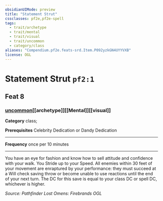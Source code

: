 ```yaml
---
obsidianUIMode: preview
title: "Statement Strut"
cssclasses: pf2e,pf2e-spell
tags:
  - trait/archetype
  - trait/mental
  - trait/visual
  - trait/uncommon
  - category/class
aliases: "Compendium.pf2e.feats-srd.Item.P092yzkGN4UYYVXB"
license: OGL
---
```

# Statement Strut `pf2:1`
## Feat 8
### [uncommon](uncommon "Uncommon Rarity Trait")[[archetype]][[Mental]][[visual]]

**Category** class; 



**Prerequisites** Celebrity Dedication or Dandy Dedication
* * *
**Frequency** once per 10 minutes

* * *

You have an eye for fashion and know how to sell attitude and confidence with your walk. You Stride up to your Speed. All enemies within 30 feet of your movement are enraptured by your performance: they must succeed at a Will check saving throw or become unable to use reactions until the end of your next turn. The DC for this save is equal to your class DC or spell DC, whichever is higher.

*Source: Pathfinder Lost Omens: Firebrands*
*OGL*